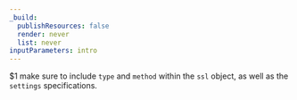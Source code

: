 ```yaml
---
_build:
  publishResources: false
  render: never
  list: never
inputParameters: intro
---
```


$1 make sure to include `type` and `method` within the `ssl` object, as well as the `settings` specifications.